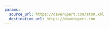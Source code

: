 ```yaml
---
params:
  source_url: https://daverupert.com/atom.xml
  destination_url: https://daverupert.com
---
```

